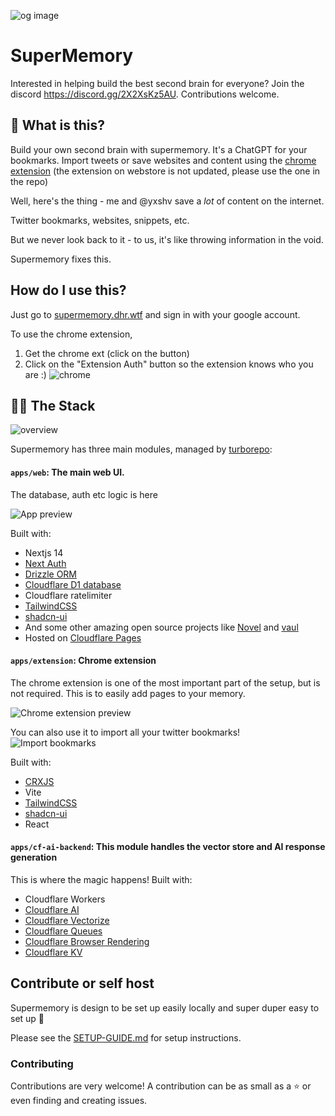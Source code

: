![og image](https://supermemory.dhr.wtf/og-image.png)

# SuperMemory

Interested in helping build the best second brain for everyone? Join the discord https://discord.gg/2X2XsKz5AU. Contributions welcome.

## 👀 What is this?

Build your own second brain with supermemory. It's a ChatGPT for your bookmarks. Import tweets or save websites and content using the [chrome extension](https://chromewebstore.google.com/detail/supermemory/afpgkkipfdpeaflnpoaffkcankadgjfc?hl=en-GB&authuser=0) (the extension on webstore is not updated, please use the one in the repo)

Well, here's the thing - me and @yxshv save a _lot_ of content on the internet.

Twitter bookmarks, websites, snippets, etc.

But we never look back to it - to us, it's like throwing information in the void.

Supermemory fixes this.

## How do I use this?

Just go to [supermemory.dhr.wtf](https://supermemory.dhr.wtf) and sign in with your google account.

To use the chrome extension,

1. Get the chrome ext (click on the button)
2. Click on the "Extension Auth" button so the extension knows who you are :)
   ![chrome](https://i.dhr.wtf/r/Clipboard_Apr_15,_2024_at_10.47 AM.png)

## 👨‍💻 The Stack

![overview](https://i.dhr.wtf/r/Clipboard_Apr_14,_2024_at_4.52 PM.png)

Supermemory has three main modules, managed by [turborepo](https://turbo.build):

#### `apps/web`: The main web UI.

The database, auth etc logic is here

![App preview](https://i.dhr.wtf/r/Clipboard_Apr_14,_2024_at_4.10 PM.png)

Built with:

- Nextjs 14
- [Next Auth](https://next-auth.js.org/)
- [Drizzle ORM](https://drizzle.team/)
- [Cloudflare D1 database](https://developers.cloudflare.com/d1/get-started/)
- Cloudflare ratelimiter
- [TailwindCSS](https://tailwindcss.com)
- [shadcn-ui](https://ui.shadcn.com)
- And some other amazing open source projects like [Novel](https://novel.sh) and [vaul](https://vaul.emilkowal.ski/)
- Hosted on [Cloudflare Pages](https://pages.cloudflare.com/)

#### `apps/extension`: Chrome extension

The chrome extension is one of the most important part of the setup, but is not required. This is to easily add pages to your memory.

![Chrome extension preview](https://i.dhr.wtf/r/Clipboard_Apr_14,_2024_at_3.54 PM.png)

You can also use it to import all your twitter bookmarks!<br>
![Import bookmarks](https://i.dhr.wtf/r/Clipboard_Apr_14,_2024_at_3.56 PM.png)

Built with:

- [CRXJS](https://crxjs.dev/vite-plugin/getting-started/react/create-project)
- Vite
- [TailwindCSS](https://tailwindcss.com)
- [shadcn-ui](https://ui.shadcn.com)
- React

#### `apps/cf-ai-backend`: This module handles the vector store and AI response generation

This is where the magic happens!
Built with:

- Cloudflare Workers
- [Cloudflare AI](https://ai.cloudflare.com)
- [Cloudflare Vectorize](https://developers.cloudflare.com/vectorize/)
- [Cloudflare Queues](https://developers.cloudflare.com/queues/)
- [Cloudflare Browser Rendering](https://developers.cloudflare.com/browser-rendering/)
- [Cloudflare KV](https://developers.cloudflare.com/kv)

## Contribute or self host

Supermemory is design to be set up easily locally and super duper easy to set up 💫

Please see the [SETUP-GUIDE.md](SETUP-GUIDE.md) for setup instructions.

### Contributing

Contributions are very welcome! A contribution can be as small as a ⭐ or even finding and creating issues.
